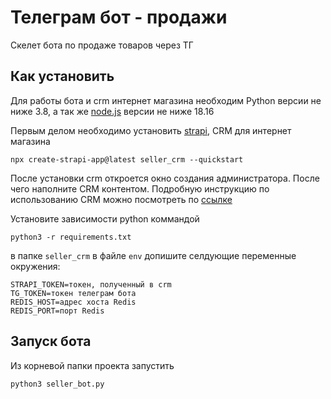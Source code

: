 # Телеграм бот - продажи

Скелет бота по продаже товаров через ТГ

## Как установить
Для работы бота и crm интернет магазина необходим Python версии не ниже 3.8, а так же [node.js](https://nodejs.org/en/) версии не ниже 18.16

Первым делом необходимо установить [strapi](https://github.com/strapi/strapi?tab=readme-ov-file), CRM для интернет магазина

```
npx create-strapi-app@latest seller_crm --quickstart
```
После установки crm откроется окно создания администратора. После чего наполните CRM контентом.
Подробную инструкцию по использованию CRM можно посмотреть по [ссылке](https://docs.strapi.io/dev-docs/quick-start)

Установите зависимости python коммандой
```
python3 -r requirements.txt
```

в папке `seller_crm` в файле `env` допишите селдующие переменные окружения:
```
STRAPI_TOKEN=токен, полученный в crm
TG_TOKEN=токен телеграм бота
REDIS_HOST=адрес хоста Redis
REDIS_PORT=порт Redis
```

## Запуск бота

Из корневой папки проекта запустить
```
python3 seller_bot.py
```
